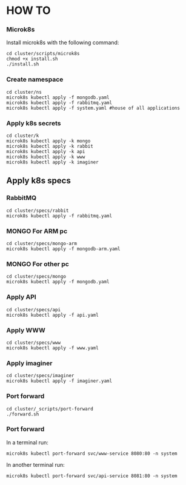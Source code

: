 # HOW TO

### Microk8s

Install microk8s with the following command:

```
cd cluster/scripts/microk8s
chmod +x install.sh
./install.sh
```

### Create namespace
```
cd cluster/ns
microk8s kubectl apply -f mongodb.yaml
microk8s kubectl apply -f rabbitmq.yaml
microk8s kubectl apply -f system.yaml #house of all applications
```

### Apply k8s secrets 
```
cd cluster/k
microk8s kubectl apply -k mongo
microk8s kubectl apply -k rabbit
microk8s kubectl apply -k api
microk8s kubectl apply -k www
microk8s kubectl apply -k imaginer
```

## Apply k8s specs

### RabbitMQ
```
cd cluster/specs/rabbit
microk8s kubectl apply -f rabbitmq.yaml
```

### MONGO For ARM pc
```
cd cluster/specs/mongo-arm
microk8s kubectl apply -f mongodb-arm.yaml
```

### MONGO For other pc
```
cd cluster/specs/mongo
microk8s kubectl apply -f mongodb.yaml
```

### Apply API
```
cd cluster/specs/api
microk8s kubectl apply -f api.yaml
```

### Apply WWW
```
cd cluster/specs/www
microk8s kubectl apply -f www.yaml
```

### Apply imaginer
```
cd cluster/specs/imaginer
microk8s kubectl apply -f imaginer.yaml
```

### Port forward 
```
cd cluster/_scripts/port-forward
./forward.sh
```

### Port forward

In a terminal run:
``` 
microk8s kubectl port-forward svc/www-service 8080:80 -n system
```

In another terminal run:
```
microk8s kubectl port-forward svc/api-service 8081:80 -n system
```
